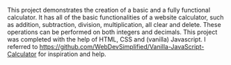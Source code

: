 This project demonstrates the creation of a basic and a fully functional calculator. It has all of the basic functionalities of a website calculator, such as addition, subtraction, division, multiplication, all clear and delete. These operations can be performed on both integers and decimals. This project was completed with the help of HTML, CSS and (vanilla) Javascript. I referred to https://github.com/WebDevSimplified/Vanilla-JavaScript-Calculator for inspiration and help.

